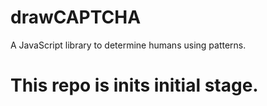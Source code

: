 # drawCAPTCHA
A JavaScript library to determine humans using patterns.

# This repo is inits initial stage.
